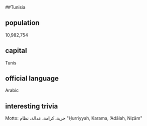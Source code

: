 ##Tunisia
## population
10,982,754

## capital
Tunis
 
## official language
Arabic

## interesting trivia
Motto: حرية، كرامة، عدالة، نظام
"Ḥurriyyah, Karama, ‘Adālah, Niẓām"


